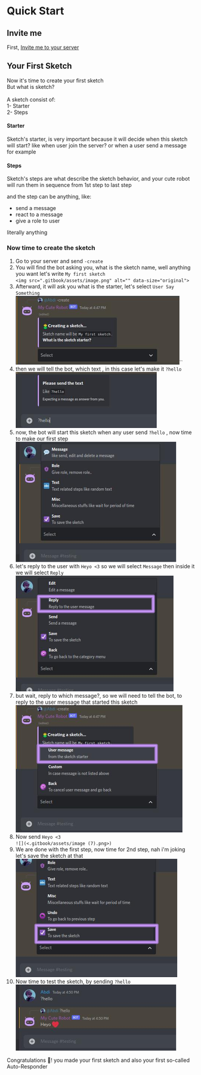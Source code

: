 # Quick Start

## Invite me

First, [Invite me to your server](https://discord.com/api/oauth2/authorize?client\_id=972994201195278346\&permissions=8\&scope=applications.commands+bot)

## Your First Sketch

Now it's time to create your first sketch\
But what is sketch?\
\
A sketch consist of:\
1- Starter\
2- Steps

#### Starter

Sketch's starter, is very important because it will decide when this sketch will start? like when user join the server? or when a user send a message for example

#### Steps

Sketch's steps are what describe the sketch behavior, and your cute robot will run them in sequence from 1st step to last step

and the step can be anything, like:

* send a message
* react to a message
* give a role to user

literally anything

### Now time to create the sketch

1. Go to your server and send `-create`
2. You will find the bot asking you, what is the sketch name, well anything you want let's write `My first sketch`\
   `<img src=".gitbook/assets/image.png" alt="" data-size="original">`
3. Afterward, it will ask you what is the starter, let's select `User Say Something`\
   ![](<.gitbook/assets/image (6).png>)\`\`
4. then we will tell the bot, which text , in this case let's make it `?hello`\
   ![](<.gitbook/assets/image (4).png>)
5. now, the bot will start this sketch when any user send `?hello` , now time to make our first step\
   ![](<.gitbook/assets/image (11).png>)
6. let's reply to the user with `Heyo <3` so we will select `Message` then inside it we will select `Reply`\
   ![](<.gitbook/assets/image (8).png>)
7. but wait, reply to which message?, so we will need to tell the bot, to reply to the user message that started this sketch\
   ![](<.gitbook/assets/image (1).png>)
8. Now send `Heyo <3`\
   `![](<.gitbook/assets/image (7).png>)`
9. We are done with the first step, now time for 2nd step, nah i'm joking let's save the sketch at that\
   ![](<.gitbook/assets/image (10).png>)
10. Now time to test the sketch, by sending `?hello`\
    ![](<.gitbook/assets/image (9).png>)

Congratulations :tada:! you made your first sketch and also your first so-called Auto-Responder
